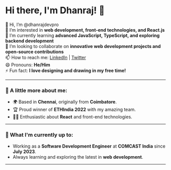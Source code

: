 # Hi there, I'm Dhanraj! 👋

👋 Hi, I’m @dhanrajdevpro  
👀 I’m interested in **web development, front-end technologies, and React.js**  
🌱 I’m currently learning **advanced JavaScript, TypeScript, and exploring backend development**  
💞️ I’m looking to collaborate on **innovative web development projects and open-source contributions**  
📫 How to reach me: [LinkedIn](https://www.linkedin.com/in/your-profile-link) | [Twitter](https://twitter.com/your-handle)  
😄 Pronouns: **He/Him**  
⚡ Fun fact: **I love designing and drawing in my free time!**  

---

### 🚀 A little more about me:
- 🌍 Based in **Chennai**, originally from **Coimbatore**.
- 🏆 Proud winner of **ETHIndia 2022** with my amazing team.
- 🧑‍💻 Enthusiastic about **React** and front-end technologies.
  
---

### 🌱 What I'm currently up to:
- Working as a **Software Development Engineer** at **COMCAST India** since **July 2023**.
- Always learning and exploring the latest in **web development**.

---

<!---
dhanrajdevpro/dhanrajdevpro is a ✨ special ✨ repository because its `README.md` (this file) appears on your GitHub profile.
You can click the Preview link to take a look at your changes.
--->

